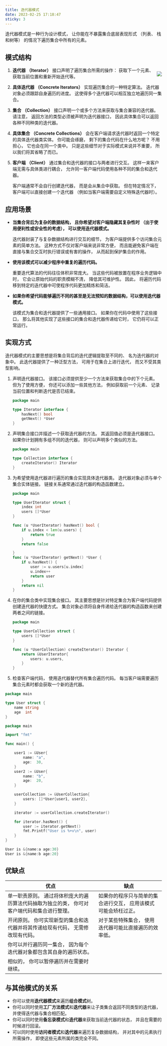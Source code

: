 ```yaml
---
title: 迭代器模式
date: 2023-02-25 17:18:47
sticky: 3
---
```


迭代器模式是一种行为设计模式， 让你能在不暴露集合底层表现形式 （列表、 栈和树等） 的情况下遍历集合中所有的元素。

## 模式结构

<div style="display: flex; flex-direction: row; justify-content: center; zoom: 100%; float: right">
<div>

![](https://refactoringguru.cn/images/patterns/diagrams/iterator/structure.png?id=35ea851f8f6bbe51d79eb91e6e6519d0)
</div>
</div>

1. **迭代器 （Iterator）** 接口声明了遍历集合所需的操作： 获取下一个元素、 获取当前位置和重新开始迭代等。
2. **具体迭代器 （Concrete Iterators）** 实现遍历集合的一种特定算法。 迭代器对象必须跟踪自身遍历的进度。 这使得多个迭代器可以相互独立地遍历同一集合。
3. **集合 （Collection）** 接口声明一个或多个方法来获取与集合兼容的迭代器。 请注意， 返回方法的类型必须被声明为迭代器接口， 因此具体集合可以返回各种不同种类的迭代器。
4. **具体集合 （Concrete Collections）** 会在客户端请求迭代器时返回一个特定的具体迭代器类实体。 你可能会琢磨， 剩下的集合代码在什么地方呢？ 不用担心， 它也会在同一个类中。 只是这些细节对于实际模式来说并不重要， 所以我们将其省略了而已。
5. **客户端 （Client）** 通过集合和迭代器的接口与两者进行交互。 这样一来客户端无需与具体类进行耦合， 允许同一客户端代码使用各种不同的集合和迭代器。

    客户端通常不会自行创建迭代器， 而是会从集合中获取。 但在特定情况下， 客户端可以直接创建一个迭代器 （例如当客户端需要自定义特殊迭代器时）。

## 应用场景

* **当集合背后为复杂的数据结构， 且你希望对客户端隐藏其复杂性时 （出于使用便利性或安全性的考虑）， 可以使用迭代器模式。**

    迭代器封装了与复杂数据结构进行交互的细节， 为客户端提供多个访问集合元素的简单方法。 这种方式不仅对客户端来说非常方便， 而且能避免客户端在直接与集合交互时执行错误或有害的操作， 从而起到保护集合的作用。
* **使用该模式可以减少程序中重复的遍历代码。**

    重要迭代算法的代码往往体积非常庞大。 当这些代码被放置在程序业务逻辑中时， 它会让原始代码的职责模糊不清， 降低其可维护性。 因此， 将遍历代码移到特定的迭代器中可使程序代码更加精炼和简洁。
* **如果你希望代码能够遍历不同的甚至是无法预知的数据结构，可以使用迭代器模式。**

    该模式为集合和迭代器提供了一些通用接口。 如果你在代码中使用了这些接口， 那么将其他实现了这些接口的集合和迭代器传递给它时， 它仍将可以正常运行。

## 实现方式

迭代器模式的主要思想是将集合背后的迭代逻辑提取至不同的、 名为迭代器的对象中。 此迭代器提供了一种泛型方法， 可用于在集合上进行迭代， 而又不受其类型影响。

1. 声明迭代器接口。 该接口必须提供至少一个方法来获取集合中的下个元素。 但为了使用方便， 你还可以添加一些其他方法， 例如获取前一个元素、 记录当前位置和判断迭代是否已结束。

    ```go iterator.go: 迭代器
    package main

    type Iterator interface {
        hasNext() bool
        getNext() *User
    }
    ```

2. 声明集合接口并描述一个获取迭代器的方法。 其返回值必须是迭代器接口。 如果你计划拥有多组不同的迭代器， 则可以声明多个类似的方法。

    ```go collection.go: 集合
    package main

    type Collection interface {
        createIterator() Iterator
    }
    ```

3. 为希望使用迭代器进行遍历的集合实现具体迭代器类。 迭代器对象必须与单个集合实体链接。 链接关系通常通过迭代器的构造函数建立。

    ```go userIterator.go: 具体迭代器
    package main

    type UserIterator struct {
        index int
        users []*User
    }

    func (u *UserIterator) hasNext() bool {
        if u.index < len(u.users) {
            return true
        }
        return false

    }
    func (u *UserIterator) getNext() *User {
        if u.hasNext() {
            user := u.users[u.index]
            u.index++
            return user
        }
        return nil
    }
    ```

4. 在你的集合类中实现集合接口。 其主要思想是针对特定集合为客户端代码提供创建迭代器的快捷方式。 集合对象必须将自身传递给迭代器的构造函数来创建两者之间的链接。

    ```go userCollection.go: 具体集合
    package main

    type UserCollection struct {
        users []*User
    }

    func (u *UserCollection) createIterator() Iterator {
        return &UserIterator{
            users: u.users,
        }
    }
    ```

5. 检查客户端代码， 使用迭代器替代所有集合遍历代码。 每当客户端需要遍历集合元素时都会获取一个新的迭代器。

```go user.go: 客户端代码
package main

type User struct {
    name string
    age  int
}
```

```go main.go: 客户端代码
package main

import "fmt"

func main() {

    user1 := &User{
        name: "a",
        age:  30,
    }
    user2 := &User{
        name: "b",
        age:  20,
    }

    userCollection := &UserCollection{
        users: []*User{user1, user2},
    }

    iterator := userCollection.createIterator()

    for iterator.hasNext() {
        user := iterator.getNext()
        fmt.Printf("User is %+v\n", user)
    }
}
```

```go output.txt: 执行结果
User is &{name:a age:30}
User is &{name:b age:20}
```

## 优缺点

| 优点                                                                                         | 缺点                                                            |
| -------------------------------------------------------------------------------------------- | --------------------------------------------------------------- |
| 单一职责原则。 通过将体积庞大的遍历算法代码抽取为独立的类， 你可对客户端代码和集合进行整理。 | 如果你的程序只与简单的集合进行交互， 应用该模式可能会矫枉过正。 |
| 开闭原则。 你可实现新型的集合和迭代器并将其传递给现有代码， 无需修改现有代码。               | 对于某些特殊集合， 使用迭代器可能比直接遍历的效率低。           |
| 你可以并行遍历同一集合， 因为每个迭代器对象都包含其自身的遍历状态。                          |                                                                 |
| 相似的， 你可以暂停遍历并在需要时继续。                                                      |                                                                 |

## 与其他模式的关系

* 你可以使用**迭代器模式**来遍历**组合模式**树。
* 你可以同时使用**工厂方法模式**和**迭代器**来让子类集合返回不同类型的迭代器， 并使得迭代器与集合相匹配。
* 你可以同时使用**备忘录模式**和**迭代器**来获取当前迭代器的状态， 并且在需要的时候进行回滚。
* 可以同时使用**访问者模式**和**迭代器**来遍历复杂数据结构， 并对其中的元素执行所需操作， 即使这些元素所属的类完全不同。